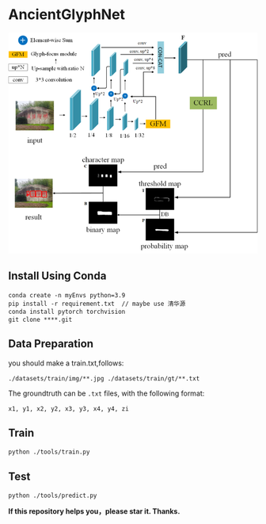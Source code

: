 # AncientGlyphNet
![image-20241103164332181](README.assets/image-20241103164332181.png)

## Install Using Conda

```
conda create -n myEnvs python=3.9
pip install -r requirement.txt  // maybe use 清华源
conda install pytorch torchvision
git clone ****.git
```

## Data Preparation

you should make a train.txt,follows:

```
./datasets/train/img/**.jpg ./datasets/train/gt/**.txt
```

The groundtruth can be `.txt` files, with the following format:

```
x1, y1, x2, y2, x3, y3, x4, y4, zi
```

## Train

```
python ./tools/train.py
```

## Test

```
python ./tools/predict.py
```





**If this repository helps you，please star it. Thanks.**
